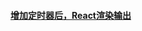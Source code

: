 #### [增加定时器后，React渲染输出](https://github.com/cyh756085049/web-system/blob/main/web-frame/react/react-code/README.md)